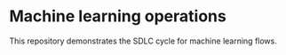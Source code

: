 # Machine learning operations
This repository demonstrates the SDLC cycle for machine learning flows.

